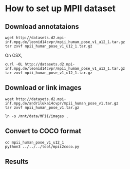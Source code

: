 # How to set up MPII dataset
## Download annotataions
```
wget http://datasets.d2.mpi-inf.mpg.de/leonid14cvpr/mpii_human_pose_v1_u12_1.tar.gz
tar zxvf mpii_human_pose_v1_u12_1.tar.gz
```

On OSX,
```
curl -OL http://datasets.d2.mpi-inf.mpg.de/leonid14cvpr/mpii_human_pose_v1_u12_1.tar.gz
tar zxvf mpii_human_pose_v1_u12_1.tar.gz
```

## Download or link images

```
wget http://datasets.d2.mpi-inf.mpg.de/andriluka14cvpr/mpii_human_pose_v1.tar.gz
tar zxvf mpii_human_pose_v1.tar.gz
```

```
ln -s /mnt/data/MPII/images .
```



## Convert to COCO format
```
cd mpii_human_pose_v1_u12_1
python3 ../../../tool/mpii2coco.py
```

## Results


